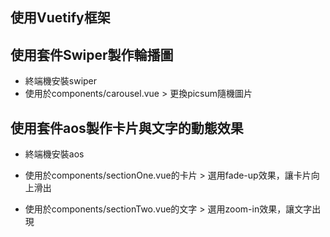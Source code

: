 ## 使用Vuetify框架
## 使用套件Swiper製作輪播圖
* 終端機安裝swiper
* 使用於components/carousel.vue > 更換picsum隨機圖片

## 使用套件aos製作卡片與文字的動態效果
* 終端機安裝aos
* 使用於components/sectionOne.vue的卡片 > 選用fade-up效果，讓卡片向上滑出

* 使用於components/sectionTwo.vue的文字 > 選用zoom-in效果，讓文字出現
